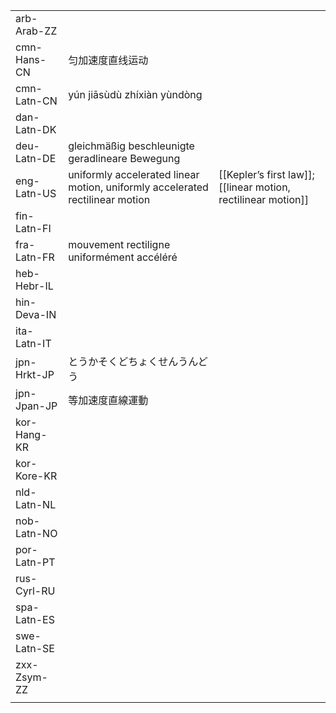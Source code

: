 | | | |
|-|-|-|
| arb-Arab-ZZ |  |  |
| cmn-Hans-CN | 匀加速度直线运动 |  |
| cmn-Latn-CN | yún jiāsùdù zhíxiàn yùndòng |  |
| dan-Latn-DK |  |  |
| deu-Latn-DE | gleichmäßig beschleunigte geradlineare Bewegung |  |
| eng-Latn-US | uniformly accelerated linear motion, uniformly accelerated rectilinear motion | [[Kepler’s first law]]; [[linear motion, rectilinear motion]] |
| fin-Latn-FI |  |  |
| fra-Latn-FR | mouvement rectiligne uniformément accéléré |  |
| heb-Hebr-IL |  |  |
| hin-Deva-IN |  |  |
| ita-Latn-IT |  |  |
| jpn-Hrkt-JP | とうかそくどちょくせんうんどう |  |
| jpn-Jpan-JP | 等加速度直線運動 |  |
| kor-Hang-KR |  |  |
| kor-Kore-KR |  |  |
| nld-Latn-NL |  |  |
| nob-Latn-NO |  |  |
| por-Latn-PT |  |  |
| rus-Cyrl-RU |  |  |
| spa-Latn-ES |  |  |
| swe-Latn-SE |  |  |
| zxx-Zsym-ZZ |  |  |
|  |  |  |